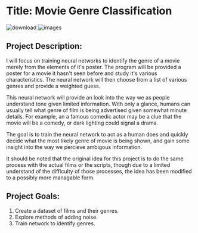 # Title: Movie Genre Classification

![download](https://user-images.githubusercontent.com/98058773/216146452-eb37e6c5-191c-403a-a674-14e13ce9a25a.jpg)
![images](https://user-images.githubusercontent.com/98058773/216146454-a5627fe1-6ffe-42cc-b15b-f821e21fe619.jpg)


## Project Description:

I will focus on training neural networks to identify the genre of a movie merely from the elements of it's poster. The program will be provided a poster for a movie it hasn't seen before and study it's various characteristics. The neural network will then choose from a list of various genres and provide a weighted guess. 

This neural network will provide an look into the way we as people understand tone given limited information. With only a glance, humans can usually tell what genre of film is being advertised given somewhat minute details. For example, an a famous comedic actor may be a clue that the movie will be a comedy, or dark lighting could signal a drama. 

The goal is to train the neural network to act as a human does and quickly decide what the most likely genre of movie is being shown, and gain some insight into the way we percieve ambigous information.

It should be noted that the original idea for this project is to do the same process with the actual films or the scripts, though due to a limited understand of the difficulty of those processes, the idea has been modified to a possibly more managable form. 

## Project Goals:

1. Create a dataset of films and their genres.
2. Explore methods of adding noise.
3. Train network to identify genres. 
